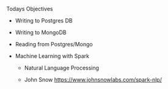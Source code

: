 Todays Objectives

* Writing to Postgres DB

* Writing to MongoDB

* Reading from Postgres/Mongo

* Machine Learning with Spark

    - Natural Language Processing

    - John Snow
    https://www.johnsnowlabs.com/spark-nlp/